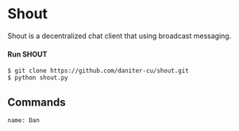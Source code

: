 # Shout
Shout is a decentralized chat client that using broadcast messaging.

#### Run SHOUT
```
$ git clone https://github.com/daniter-cu/shout.git
$ python shout.py
```

## Commands
```
name: Dan
```